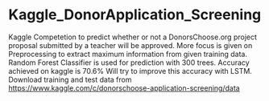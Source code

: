 # Kaggle_DonorApplication_Screening
Kaggle Competetion to predict whether or not a DonorsChoose.org project proposal submitted by a teacher will be approved.
More focus is given on Preprocessing to extract maximum information from given training data.
Random Forest Classifier is used for prediction with 300 trees.
Accuracy achieved on kaggle is 70.6%
Will try to improve this accuracy with LSTM.
Download training and test data from https://www.kaggle.com/c/donorschoose-application-screening/data

